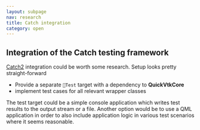 ```yaml
---
layout: subpage
nav: research
title: Catch integration
category: open
---
```


## Integration of the Catch testing framework
[Catch2](https://github.com/catchorg/Catch2) integration could be worth some research. Setup looks pretty straight-forward

- Provide a separate `Test` target with a dependency to **QuickVtkCore**
- implement test cases for all relevant wrapper classes

The test target could be a simple console application which writes test results to the output stream or a file. Another option would be to use a QML application in order to also include application logic in various test scenarios where it seems reasonable.
